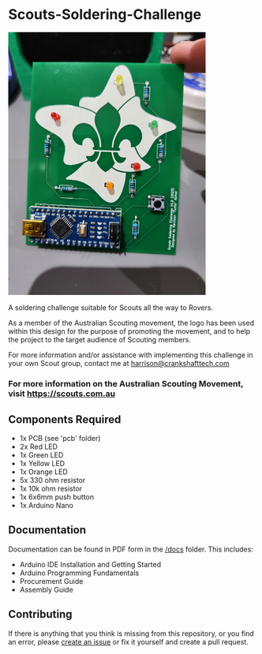 # Scouts-Soldering-Challenge

<img src="Assembled_Example.jpg" alt="drawing" width="400"/>
 
A soldering challenge suitable for Scouts all the way to Rovers.

As a member of the Australian Scouting movement, the logo has been used within this design for the purpose of promoting the movement, and to help the project to the target audience of Scouting members. 

For more information and/or assistance with implementing this challenge in your own Scout group, contact me at harrison@crankshafttech.com 

### For more information on the Australian Scouting Movement, visit https://scouts.com.au

## Components Required
- 1x PCB (see 'pcb' folder)
- 2x Red LED
- 1x Green LED
- 1x Yellow LED
- 1x Orange LED
- 5x 330 ohm resistor
- 1x 10k ohm resistor
- 1x 6x6mm push button
- 1x Arduino Nano

## Documentation
Documentation can be found in PDF form in the [/docs](<https://github.com/hasmar04/Scouts-Soldering-Challenge/tree/main/docs>) folder. This includes:
- Arduino IDE Installation and Getting Started
- Arduino Programming Fundamentals
- Procurement Guide
- Assembly Guide

## Contributing
If there is anything that you think is missing from this repository, or you find an error, please [create an issue](<https://github.com/hasmar04/Scouts-Soldering-Challenge/issues>) or fix it yourself and create a pull request. 